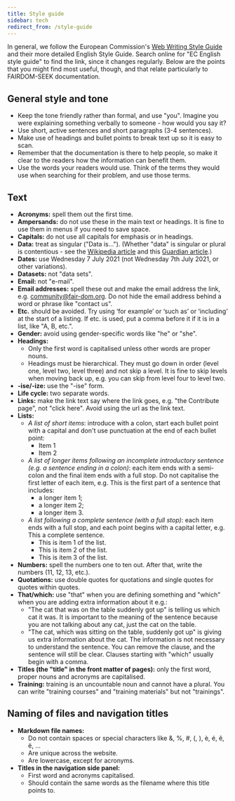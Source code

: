 ```yaml
---
title: Style guide
sidebar: tech
redirect_from: /style-guide
---
```



In general, we follow the European Commission's [Web Writing Style Guide](https://wikis.ec.europa.eu/display/WEBGUIDE/02.+Web+writing+guidelines) and their more detailed English Style Guide. Search online for "EC English style guide" to find the link, since it changes regularly. Below are the points that you might find most useful, though, and that relate particularly to FAIRDOM-SEEK documentation. 

## General style and tone
 * Keep the tone friendly rather than formal, and use "you". Imagine you were explaining something verbally to someone - how would you say it?
 * Use short, active sentences and short paragraphs (3-4 sentences).
 * Make use of headings and bullet points to break text up so it is easy to scan.
 * Remember that the documentation is there to help people, so make it clear to the readers how the information can benefit them.
 * Use the words your readers would use. Think of the terms they would use when searching for their problem, and use those terms.

## Text
 * **Acronyms:** spell them out the first time.
 * **Ampersands:** do not use these in the main text or headings. It is fine to use them in menus if you need to save space.
 * **Capitals:** do not use all capitals for emphasis or in headings.
 * **Data:** treat as singular ("Data is..."). (Whether "data" is singular or plural is contentious - see the [Wikipedia article](https://en.wikipedia.org/wiki/Data_(word)) and this [Guardian article](https://www.theguardian.com/news/datablog/2010/jul/16/data-plural-singular).)
 * **Dates:** use Wednesday 7 July 2021 (not Wednesday 7th July 2021, or other variations).
 * **Datasets:** not "data sets".
 * **Email:** not "e-mail".
 * **Email addresses:** spell these out and make the email address the link, e.g. [community@fair-dom.org](mailto:community@fair-dom.org). Do not hide the email address behind a word or phrase like "contact us".
 * **Etc.** should be avoided. Try using ‘for example’ or ‘such as’ or ‘including’ at the start of a listing. If etc. is used, put a comma before it if it is in a list, like "A, B, etc.".
 * **Gender:** avoid using gender-specific words like "he" or "she".
 * **Headings:**
    * Only the first word is capitalised unless other words are proper nouns.
    * Headings must be hierarchical. They must go down in order (level one, level two, level three) and not skip a level. It is fine to skip levels when moving back up, e.g. you can skip from level four to level two.
 * **-ise/-ize:** use the "-ise" form.
 * **Life cycle:** two separate words.
 * **Links:** make the link text say where the link goes, e.g. "the Contribute page", not "click here". Avoid using the url as the link text.
 * **Lists:**
    * _A list of short items_: introduce with a colon, start each bullet point with a capital and don't use punctuation at the end of each bullet point:
        * Item 1
        * Item 2
    * _A list of longer items following an incomplete introductory sentence (e.g. a sentence ending in a colon)_: each item ends with a semi-colon and the final item ends with a full stop. Do not capitalise the first letter of each item, e.g. This is the first part of a sentence that includes:
        * a longer item 1;
        * a longer item 2;
        * a longer item 3.
    * _A list following a complete sentence (with a full stop)_: each item ends with a full stop, and each point begins with a capital letter, e.g. This a complete sentence.
        * This is item 1 of the list.
        * This is item 2 of the list.
        * This is item 3 of the list.
 * **Numbers:** spell the numbers one to ten out. After that, write the numbers (11, 12, 13, etc.).
 * **Quotations:** use double quotes for quotations and single quotes for quotes within quotes.
 * **That/which:** use "that" when you are defining something and "which" when you are adding extra information about it e.g.:
    * "The cat that was on the table suddenly got up" is telling us which cat it was. It is important to the meaning of the sentence because you are not talking about any cat, just the cat on the table.
    * "The cat, which was sitting on the table, suddenly got up" is giving us extra information about the cat. The information is not necessary to understand the sentence. You can remove the clause, and the sentence will still be clear. Clauses starting with "which" usually begin with a comma.
 * **Titles (the "title" in the front matter of pages):** only the first word, proper nouns and acronyms are capitalised.
 * **Training:** training is an uncountable noun and cannot have a plural. You can write "training courses" and "training materials" but not "trainings".


## Naming of files and navigation titles

 * **Markdown file names:**
   * Do not contain spaces or special characters like &, %, #, (, ), è, é, ê, ë, ...
   * Are unique across the website.
   * Are lowercase, except for acronyms.
 * **Titles in the navigation side panel:**
   * First word and acronyms capitalised.
   * Should contain the same words as the filename where this title points to.
